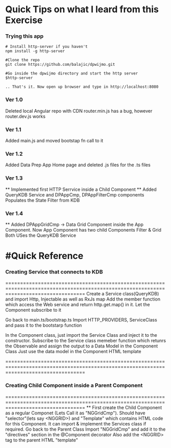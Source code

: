 # Quick Tips on what I leard from this Exercise

### Trying this app
```
# Install http-server if you haven't
npm install -g http-server

#Clone the repo
git clone https://github.com/balajic/dpwijmo.git

#Go inside the dpwijmo directory and start the http server 
$http-server

.. That's it. Now open up browser and type in http://localhost:8080

```  

### Ver 1.0
  Deleted local Angular repo with CDN
  router.min.js has a bug, however router.dev.js works 

### Ver 1.1 
  Added main.js and moved bootstap fn call to it
  
### Ver 1.2 
   Added Data Prep App Home page and deleted .js files for the .ts files
   
### Ver 1.3
   ** Implemented first HTTP Serrvice inside a Child Component ** 
   Added QueryKDB Service and DPAppCmp, DPAppFilterCmp components
   Populates the State Filter from KDB 
   
### Ver 1.4
  ** Added DPAppGridCmp -> Data Grid Component inside the App Component.
  Now App Component has two child Components Filter & Grid
  Both USes the QueryKDB Service
  
  
#Quick Reference
=======================================================================================================================================
### Creating Service that connects to KDB
=======================================================================================================================================
Create a Service class(QueryKDB) and import Http, Injectable as well as RxJs map
  Add the member function which access the Web service and return http.get.map() in it. Let the Component subscribe to it

Go back to main.ts/bootstrap.ts Import HTTP_PROVIDERS, ServiceClass and pass it to the bootstarp function

In the Component class, just import the Service Class and inject it to the constructor.
  Subscribe to the Service class memeber function which retunrs the Observable and assign the output to a Data Model in the Component Class
  Just use the data model in the Component HTML template

=======================================================================================================================================
### Creating Child Component inside a Parent Component
=======================================================================================================================================
  ** First create the Child Component as a regular Componet (Lets Call it as "NGGridCmp").
     Should have "selector"(lets say &lt;NGGRID&gt;) and "Template" which contains HTML code for this Component.
     It can import & implement the Services class if required.
     Go back to the Parent Class
     Import "NGGridCmp" and  add it to the "directives" section in the @Component decorator
     Also add the &lt;NGGRID&gt; tag to the parent HTML "template" 